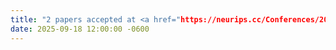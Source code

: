 ```yaml
---
title: "2 papers accepted at <a href="https://neurips.cc/Conferences/2025" target="_blank">NeurIPS 2025 <i class="fas fa-angle-double-right"></i></a>, one as a ⭐ spotlight presentation"
date: 2025-09-18 12:00:00 -0600
---
```

